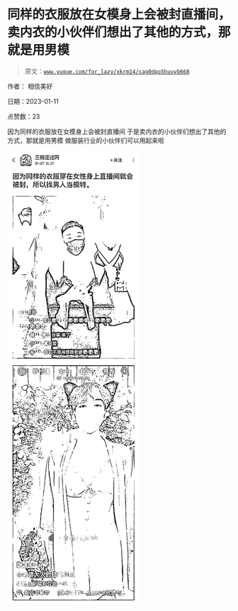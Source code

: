 # 同样的衣服放在女模身上会被封直播间，卖内衣的小伙伴们想出了其他的方式，那就是用男模

> 原文：[`www.yuque.com/for_lazy/xkrm14/cag0dpo5huuyb668`](https://www.yuque.com/for_lazy/xkrm14/cag0dpo5huuyb668)



作者： 相信美好 

日期：2023-01-11 

点赞数：23 

因为同样的衣服放在女模身上会被封直播间 于是卖内衣的小伙伴们想出了其他的方式，那就是用男模 做服装行业的小伙伴们可以用起来啦 

![](img/7146014227d903073d4ac1dc403690c8.png)  

